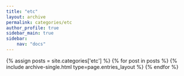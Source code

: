 ```yaml
---
title: "etc"
layout: archive
permalink: categories/etc
author_profile: true
sidebar_main: true
sidebar:
    nav: "docs"
---
```



{% assign posts = site.categories['etc'] %}
{% for post in posts %} {% include archive-single.html type=page.entries_layout %} {% endfor %}